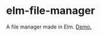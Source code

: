 # elm-file-manager
A file manager made in Elm. [Demo.](http://main-jakeactuallynext.rhcloud.com/elm-file-manager/)
